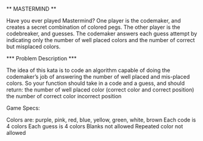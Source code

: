 ** MASTERMIND **

Have you ever played Mastermind? One player is the codemaker, and creates a secret combination of colored pegs. The other player is the codebreaker, and guesses. The codemaker answers each guess attempt by indicating only the number of well placed colors and the number of correct but misplaced colors.

*** Problem Description ***

The idea of this kata is to code an algorithm capable of doing the codemaker’s job of answering the number of well placed and mis-placed colors. So your function should take in a code and a guess, and should return:
the number of well placed color (correct color and correct position)
the number of correct color incorrect position

Game Specs:

Colors are: purple, pink, red, blue, yellow, green, white, brown
Each code is 4 colors
Each guess is 4 colors
Blanks not allowed
Repeated color not allowed
